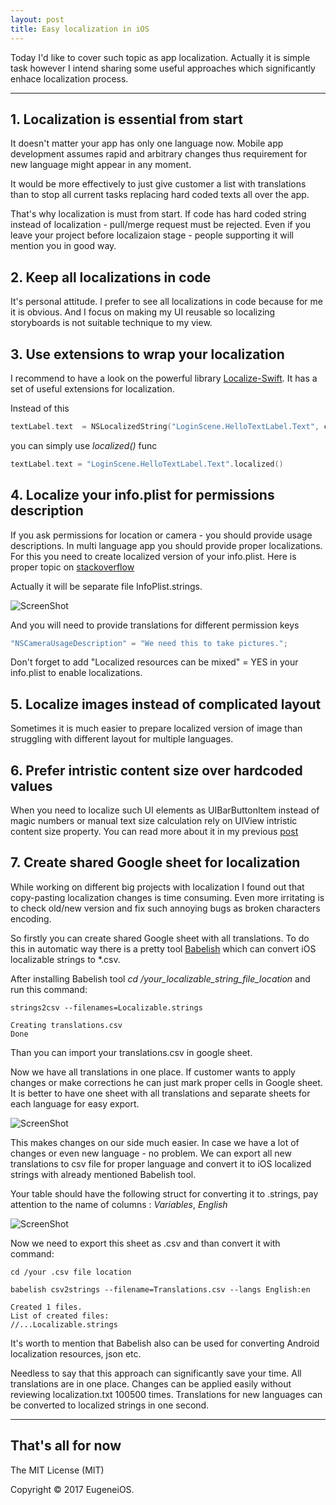 ```yaml
---
layout: post
title: Easy localization in iOS
---
```


Today I'd like to cover such topic as app localization. Actually it is simple task however I intend sharing some useful approaches which significantly enhace localization process.   

---

## 1. Localization is essential from start
It doesn't matter your app has only one language now. Mobile app development assumes rapid and arbitrary changes thus requirement for new language might appear in any moment. 

It would be more effectively to just give customer a list with translations 
than to stop all current tasks replacing hard coded texts all over the app.

That's why localization is must from start. 
If code has hard coded string instead of localization - pull/merge request must be rejected.
Even if you leave your project before localizaion stage - people supporting it will mention you in good way.

## 2. Keep all localizations in code

It's personal attitude. I prefer to see all localizations in code because for me it is obvious.
And I focus on making my UI reusable so localizing storyboards is not suitable technique to my view.

## 3. Use extensions to wrap your localization
I recommend to have a look on the powerful library [Localize-Swift](https://github.com/marmelroy/Localize-Swift). It has a set of useful extensions for localization.

Instead of this 
```swift
textLabel.text  = NSLocalizedString("LoginScene.HelloTextLabel.Text", comment: "") 
```

you can simply use *localized()* func 

```swift
textLabel.text = "LoginScene.HelloTextLabel.Text".localized()
```

## 4. Localize your info.plist for permissions description
If you ask permissions for location or camera - you should  provide usage descriptions. 
In multi language app you should provide proper localizations. For this you need to create localized version of your info.plist. Here is proper topic on [stackoverflow](https://stackoverflow.com/questions/25736700/how-to-localise-a-string-inside-the-ios-info-plist-file)

Actually it will be separate file InfoPlist.strings.

![ScreenShot]( http://s019.radikal.ru/i618/1708/45/a5261922ec86.png)

And you will need to provide translations for different permission keys

```swift
"NSCameraUsageDescription" = "We need this to take pictures.";
```

Don't forget to add "Localized resources can be mixed" = YES in your info.plist to enable localizations.


## 5. Localize images instead of complicated layout

Sometimes it is much easier to prepare localized version of image than struggling with different layout for multiple languages.


## 6. Prefer intristic content size over hardcoded values

When you need to localize such UI elements as UIBarButtonItem instead of magic numbers or manual text size calculation rely on UIView intristic content size property. You can read more about it in my previous [post](https://eugenegoloboyar.github.io/2017/04/17/UI-tips-and-hacks)


## 7. Create shared Google sheet for localization
While working on different big projects with localization I found out that copy-pasting localization changes is time consuming. Even more irritating is to check old/new version and fix such annoying bugs as broken characters encoding. 

So firstly you can create shared Google sheet with all translations. 
To do this in automatic way there is a pretty tool [Babelish](https://github.com/netbe/Babelish) which can convert iOS localizable strings to *.csv.

After installing Babelish tool *cd /your_localizable_string_file_location* and run this command:

```
strings2csv --filenames=Localizable.strings

Creating translations.csv
Done
```

Than you can import your translations.csv in google sheet. 

Now we have all translations in one place. If customer wants to apply changes or make corrections he can just mark proper cells in Google sheet. 
It is better to have one sheet with all translations and separate sheets for each language for easy export.

![ScreenShot](http://s009.radikal.ru/i308/1708/51/546bd40532dd.png)


This makes changes on our side much easier.
In case we have a lot of changes or even new language - no problem. We can export all new translations to csv file for proper language and convert it to iOS localized strings with already mentioned Babelish tool.

Your table should have the following struct for converting it to .strings, pay attention to the name of columns : *Variables*, *English*

![ScreenShot](http://s013.radikal.ru/i325/1708/a7/0b9a3c2ba1a6.png) 
 
Now we need to export this sheet as .csv and than convert it with command:

```
cd /your .csv file location

babelish csv2strings --filename=Translations.csv --langs English:en

Created 1 files.
List of created files:
//...Localizable.strings
```

It's worth to mention that Babelish also can be used for converting Android localization resources, json etc. 

Needless to say that this approach can significantly save your time. All translations are in one place. Changes can be applied easily without reviewing localization.txt 100500 times.
Translations for new languages can be converted to localized strings in one second.  

---
## That's all for now

The MIT License (MIT)

Copyright © 2017 EugeneiOS.

